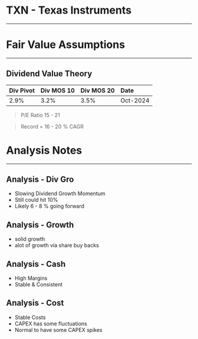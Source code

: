 # TXN - Texas Instruments

---

# Fair Value Assumptions

---
## Dividend Value Theory
| Div Pivot | Div MOS 10 | Div MOS 20 | Date     |
|:----------|:-----------|:-----------|:---------|
| 2.9%      | 3.2%       | 3.5%       | Oct-2024 |
> P/E Ratio 15 - 21 

> Record = 16 - 20 % CAGR

# Analysis Notes

---
## Analysis - Div Gro
- Slowing Dividend Growth Momentum
- Still could hit 10%
- Likely 6 - 8 % going forward

## Analysis - Growth
- solid growth
- alot of growth via share buy backs

## Analysis - Cash
- High Margins 
- Stable & Consistent

## Analysis - Cost
- Stable Costs
- CAPEX has some fluctuations
- Normal to have some CAPEX spikes

